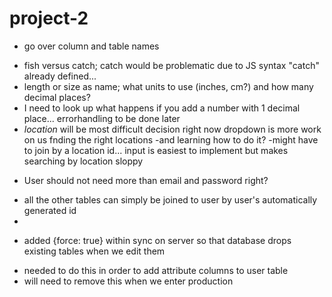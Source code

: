 # project-2

* go over column and table names 
- fish versus catch; catch would be problematic due to JS syntax "catch" already defined...
- length or size as name; what units to use (inches, cm?) and how many decimal places?
- I need to look up what happens if you add a number with 1 decimal place... errorhandling to be done later
- *location* will be most difficult decision right now
    dropdown is more work on us fnding the right locations
    -and learning how to do it?
    -might have to join by a location id...
    input is easiest to implement but makes searching by location sloppy

+ User should not need more than email and password right?
- all the other tables can simply be joined to user by user's automatically generated id
- 
 
+ added {force: true} within sync on server so that database drops existing tables when we edit them
- needed to do this in order to add attribute columns to user table
- will need to remove this when we enter production